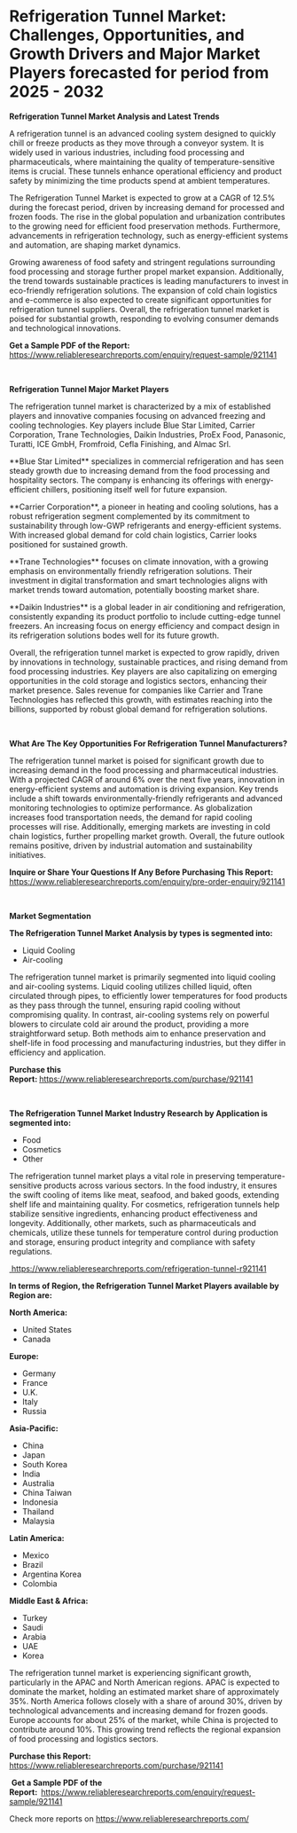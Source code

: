 <p><h1>Refrigeration Tunnel Market: Challenges, Opportunities, and Growth Drivers and Major Market Players forecasted for period from 2025 - 2032</h1></p><p><strong>Refrigeration Tunnel Market Analysis and Latest Trends</strong></p>
<p><p>A refrigeration tunnel is an advanced cooling system designed to quickly chill or freeze products as they move through a conveyor system. It is widely used in various industries, including food processing and pharmaceuticals, where maintaining the quality of temperature-sensitive items is crucial. These tunnels enhance operational efficiency and product safety by minimizing the time products spend at ambient temperatures.</p><p>The Refrigeration Tunnel Market is expected to grow at a CAGR of 12.5% during the forecast period, driven by increasing demand for processed and frozen foods. The rise in the global population and urbanization contributes to the growing need for efficient food preservation methods. Furthermore, advancements in refrigeration technology, such as energy-efficient systems and automation, are shaping market dynamics. </p><p>Growing awareness of food safety and stringent regulations surrounding food processing and storage further propel market expansion. Additionally, the trend towards sustainable practices is leading manufacturers to invest in eco-friendly refrigeration solutions. The expansion of cold chain logistics and e-commerce is also expected to create significant opportunities for refrigeration tunnel suppliers. Overall, the refrigeration tunnel market is poised for substantial growth, responding to evolving consumer demands and technological innovations.</p></p>
<p><strong>Get a Sample PDF of the Report:&nbsp;</strong> <a href="https://www.reliableresearchreports.com/enquiry/request-sample/921141?utm_campaign=3275&utm_medium=2&utm_source=Github&utm_content=ia&utm_term=11042025&utm_id=refrigeration-tunnel">https://www.reliableresearchreports.com/enquiry/request-sample/921141</a></p>
<p>&nbsp;</p>
<p><strong>Refrigeration Tunnel Major Market Players</strong></p>
<p><p>The refrigeration tunnel market is characterized by a mix of established players and innovative companies focusing on advanced freezing and cooling technologies. Key players include Blue Star Limited, Carrier Corporation, Trane Technologies, Daikin Industries, ProEx Food, Panasonic, Turatti, ICE GmbH, Fromfroid, Cefla Finishing, and Almac Srl.</p><p>**Blue Star Limited** specializes in commercial refrigeration and has seen steady growth due to increasing demand from the food processing and hospitality sectors. The company is enhancing its offerings with energy-efficient chillers, positioning itself well for future expansion.</p><p>**Carrier Corporation**, a pioneer in heating and cooling solutions, has a robust refrigeration segment complemented by its commitment to sustainability through low-GWP refrigerants and energy-efficient systems. With increased global demand for cold chain logistics, Carrier looks positioned for sustained growth.</p><p>**Trane Technologies** focuses on climate innovation, with a growing emphasis on environmentally friendly refrigeration solutions. Their investment in digital transformation and smart technologies aligns with market trends toward automation, potentially boosting market share.</p><p>**Daikin Industries** is a global leader in air conditioning and refrigeration, consistently expanding its product portfolio to include cutting-edge tunnel freezers. An increasing focus on energy efficiency and compact design in its refrigeration solutions bodes well for its future growth.</p><p>Overall, the refrigeration tunnel market is expected to grow rapidly, driven by innovations in technology, sustainable practices, and rising demand from food processing industries. Key players are also capitalizing on emerging opportunities in the cold storage and logistics sectors, enhancing their market presence. Sales revenue for companies like Carrier and Trane Technologies has reflected this growth, with estimates reaching into the billions, supported by robust global demand for refrigeration solutions.</p></p>
<p>&nbsp;</p>
<p><strong>What Are The Key Opportunities For Refrigeration Tunnel Manufacturers?</strong></p>
<p><p>The refrigeration tunnel market is poised for significant growth due to increasing demand in the food processing and pharmaceutical industries. With a projected CAGR of around 6% over the next five years, innovation in energy-efficient systems and automation is driving expansion. Key trends include a shift towards environmentally-friendly refrigerants and advanced monitoring technologies to optimize performance. As globalization increases food transportation needs, the demand for rapid cooling processes will rise. Additionally, emerging markets are investing in cold chain logistics, further propelling market growth. Overall, the future outlook remains positive, driven by industrial automation and sustainability initiatives.</p></p>
<p><strong>Inquire or Share Your Questions If Any Before Purchasing This Report:</strong> <a href="https://www.reliableresearchreports.com/enquiry/pre-order-enquiry/921141?utm_campaign=3275&utm_medium=2&utm_source=Github&utm_content=ia&utm_term=11042025&utm_id=refrigeration-tunnel">https://www.reliableresearchreports.com/enquiry/pre-order-enquiry/921141</a></p>
<p>&nbsp;</p>
<p><strong>Market Segmentation</strong></p>
<p><strong>The Refrigeration Tunnel Market Analysis by types is segmented into:</strong></p>
<p><ul><li>Liquid Cooling</li><li>Air-cooling</li></ul></p>
<p><p>The refrigeration tunnel market is primarily segmented into liquid cooling and air-cooling systems. Liquid cooling utilizes chilled liquid, often circulated through pipes, to efficiently lower temperatures for food products as they pass through the tunnel, ensuring rapid cooling without compromising quality. In contrast, air-cooling systems rely on powerful blowers to circulate cold air around the product, providing a more straightforward setup. Both methods aim to enhance preservation and shelf-life in food processing and manufacturing industries, but they differ in efficiency and application.</p></p>
<p><strong>Purchase this Report:&nbsp;</strong><a href="https://www.reliableresearchreports.com/purchase/921141?utm_campaign=3275&utm_medium=2&utm_source=Github&utm_content=ia&utm_term=11042025&utm_id=refrigeration-tunnel">https://www.reliableresearchreports.com/purchase/921141</a></p>
<p>&nbsp;</p>
<p><strong>The Refrigeration Tunnel Market Industry Research by Application is segmented into:</strong></p>
<p><ul><li>Food</li><li>Cosmetics</li><li>Other</li></ul></p>
<p><p>The refrigeration tunnel market plays a vital role in preserving temperature-sensitive products across various sectors. In the food industry, it ensures the swift cooling of items like meat, seafood, and baked goods, extending shelf life and maintaining quality. For cosmetics, refrigeration tunnels help stabilize sensitive ingredients, enhancing product effectiveness and longevity. Additionally, other markets, such as pharmaceuticals and chemicals, utilize these tunnels for temperature control during production and storage, ensuring product integrity and compliance with safety regulations.</p></p>
<p><a href="https://www.reliableresearchreports.com/refrigeration-tunnel-r921141?utm_campaign=3275&utm_medium=2&utm_source=Github&utm_content=ia&utm_term=11042025&utm_id=refrigeration-tunnel">&nbsp;https://www.reliableresearchreports.com/refrigeration-tunnel-r921141</a></p>
<p><strong>In terms of Region, the Refrigeration Tunnel Market Players available by Region are:</strong></p>
<p>
    <p> <strong> North America: </strong>
        <ul>
            <li>United States</li>
            <li>Canada</li>
        </ul>
        </p> 
    <p> <strong> Europe: </strong>
        <ul>
            <li>Germany</li>
            <li>France</li>
            <li>U.K.</li>
            <li>Italy</li>
            <li>Russia</li>
        </ul>
        </p> 
    <p> <strong> Asia-Pacific: </strong>
        <ul>
            <li>China</li>
            <li>Japan</li>
            <li>South Korea</li>
            <li>India</li>
            <li>Australia</li>
            <li>China Taiwan</li>
            <li>Indonesia</li>
            <li>Thailand</li>
            <li>Malaysia</li>
        </ul>
        </p> 
    <p> <strong> Latin America: </strong>
        <ul>
            <li>Mexico</li>
            <li>Brazil</li>
            <li>Argentina Korea</li>
            <li>Colombia</li>
        </ul>
        </p> 
    <p> <strong> Middle East & Africa: </strong>
        <ul>
            <li>Turkey</li>
            <li>Saudi</li>
            <li>Arabia</li>
            <li>UAE</li>
            <li>Korea</li>
        </ul>
    </p>
    </p>
<p><p>The refrigeration tunnel market is experiencing significant growth, particularly in the APAC and North American regions. APAC is expected to dominate the market, holding an estimated market share of approximately 35%. North America follows closely with a share of around 30%, driven by technological advancements and increasing demand for frozen goods. Europe accounts for about 25% of the market, while China is projected to contribute around 10%. This growing trend reflects the regional expansion of food processing and logistics sectors.</p></p>
<p><strong>Purchase this Report: </strong><a href="https://www.reliableresearchreports.com/purchase/921141?utm_campaign=3275&utm_medium=2&utm_source=Github&utm_content=ia&utm_term=11042025&utm_id=refrigeration-tunnel">https://www.reliableresearchreports.com/purchase/921141</a></p>
<p>&nbsp;<strong>Get a Sample PDF of the Report:&nbsp;&nbsp;</strong><a href="https://www.reliableresearchreports.com/enquiry/request-sample/921141?utm_campaign=3275&utm_medium=2&utm_source=Github&utm_content=ia&utm_term=11042025&utm_id=refrigeration-tunnel">https://www.reliableresearchreports.com/enquiry/request-sample/921141</a></p>
<p><strong></strong></p>
<p>Check more reports on <a href="https://www.reliableresearchreports.com/?utm_campaign=3275&utm_medium=2&utm_source=Github&utm_content=ia&utm_term=11042025&utm_id=refrigeration-tunnel">https://www.reliableresearchreports.com/</a></p>